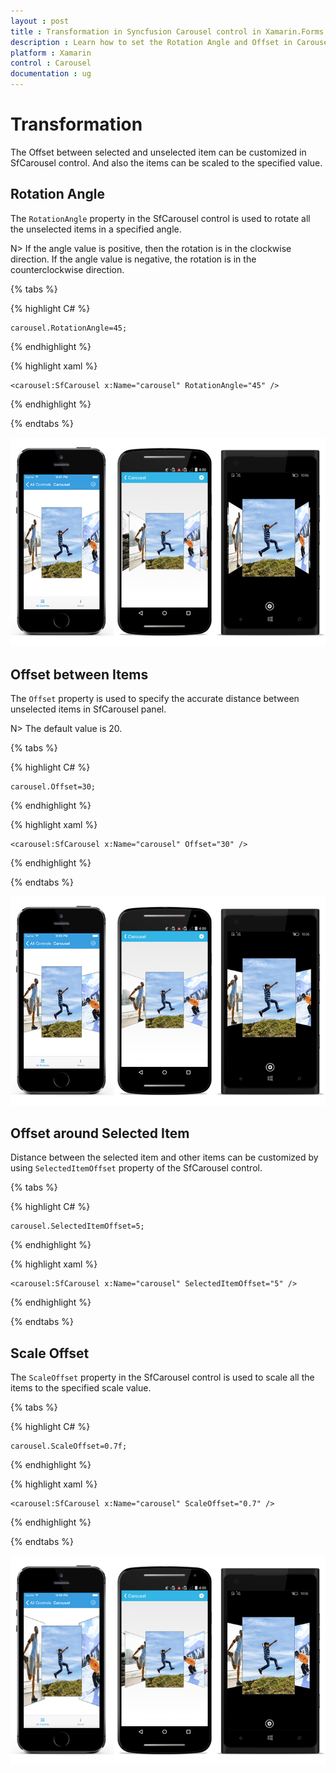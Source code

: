```yaml
---
layout : post
title : Transformation in Syncfusion Carousel control in Xamarin.Forms
description : Learn how to set the Rotation Angle and Offset in Carousel for Xamarin.Forms
platform : Xamarin
control : Carousel
documentation : ug
---
```


# Transformation

The Offset between selected and unselected item can be customized in SfCarousel control. And also the items can be scaled to the specified value.

## Rotation Angle

The `RotationAngle` property in the SfCarousel control is used to rotate all the unselected items in a specified angle. 

N> If the angle value is positive, then the rotation is in the clockwise direction. If the angle value is negative, the rotation is in the counterclockwise direction. 

{% tabs %}

{% highlight C# %}

	carousel.RotationAngle=45;

{% endhighlight %}

{% highlight xaml %}

	<carousel:SfCarousel x:Name="carousel" RotationAngle="45" />
	
{% endhighlight %}

{% endtabs %}

![](images/rotationangle.png)


## Offset between Items

The `Offset` property is used to specify the accurate distance between unselected items in SfCarousel panel.  

N> The default value is 20.

{% tabs %}

{% highlight C# %}

	carousel.Offset=30;

{% endhighlight %}

{% highlight xaml %}

	<carousel:SfCarousel x:Name="carousel" Offset="30" />
	
{% endhighlight %}

{% endtabs %}

![](images/offset.png)

## Offset around Selected Item

Distance between the selected item and other items can be customized by using `SelectedItemOffset` property of the SfCarousel control.

{% tabs %}

{% highlight C# %}

	carousel.SelectedItemOffset=5;

{% endhighlight %}

{% highlight xaml %}

	<carousel:SfCarousel x:Name="carousel" SelectedItemOffset="5" />
	
{% endhighlight %}

{% endtabs %}

## Scale Offset

The `ScaleOffset` property in the SfCarousel control is used to scale all the items to the specified scale value.

{% tabs %}

{% highlight C# %}
	
	carousel.ScaleOffset=0.7f;

{% endhighlight %}

{% highlight xaml %}

	<carousel:SfCarousel x:Name="carousel" ScaleOffset="0.7" />
	
{% endhighlight %}

{% endtabs %}

![](images/scaleoffset.png)

